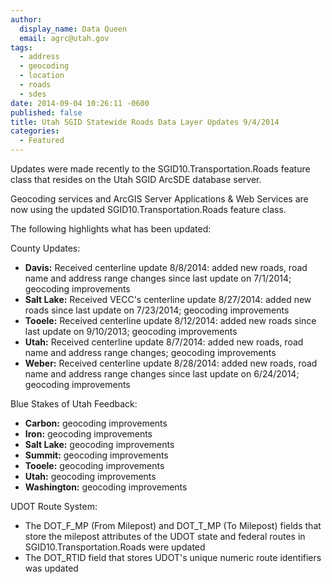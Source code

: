 ```yaml
---
author:
  display_name: Data Queen
  email: agrc@utah.gov
tags:
  - address
  - geocoding
  - location
  - roads
  - sdes
date: 2014-09-04 10:26:11 -0600
published: false
title: Utah SGID Statewide Roads Data Layer Updates 9/4/2014
categories:
  - Featured
---
```

Updates were made recently to the SGID10.Transportation.Roads feature class that resides on the Utah SGID ArcSDE database server.

Geocoding services and ArcGIS Server Applications & Web Services are now using the updated SGID10.Transportation.Roads feature class.

The following highlights what has been updated:

County Updates:

- **Davis:** Received centerline update 8/8/2014: added new roads, road name and address range changes since last update on 7/1/2014; geocoding improvements
- **Salt Lake:** Received VECC's centerline update 8/27/2014: added new roads since last update on 7/23/2014; geocoding improvements
- **Tooele:** Received centerline update 8/12/2014: added new roads since last update on 9/10/2013; geocoding improvements
- **Utah:** Received centerline update 8/7/2014: added new roads, road name and address range changes; geocoding improvements
- **Weber:** Received centerline update 8/28/2014: added new roads, road name and address range changes since last update on 6/24/2014; geocoding improvements

Blue Stakes of Utah Feedback:

- **Carbon:** geocoding improvements
- **Iron:** geocoding improvements
- **Salt Lake:** geocoding improvements
- **Summit:** geocoding improvements
- **Tooele:** geocoding improvements
- **Utah:** geocoding improvements
- **Washington:** geocoding improvements

UDOT Route System:

- The DOT\_F\_MP (From Milepost) and DOT\_T\_MP (To Milepost) fields that store the milepost attributes of the UDOT state and federal routes in SGID10.Transportation.Roads were updated
- The DOT_RTID field that stores UDOT's unique numeric route identifiers was updated
